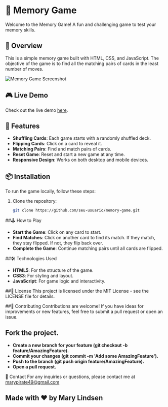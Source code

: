 # 🧠 Memory Game

Welcome to the Memory Game! A fun and challenging game to test your memory skills.

## 🌟 Overview

This is a simple memory game built with HTML, CSS, and JavaScript. The objective of the game is to find all the matching pairs of cards in the least number of moves.

![Memory Game Screenshot](https://example.com/screenshot.png)

## 🎮 Live Demo

Check out the live demo [here](https://seu-usuario.github.io/memory-game).

## 🚀 Features

- **Shuffling Cards**: Each game starts with a randomly shuffled deck.
- **Flipping Cards**: Click on a card to reveal it.
- **Matching Pairs**: Find and match pairs of cards.
- **Reset Game**: Reset and start a new game at any time.
- **Responsive Design**: Works on both desktop and mobile devices.

## 📦 Installation

To run the game locally, follow these steps:

1. Clone the repository:
   ```bash
   git clone https://github.com/seu-usuario/memory-game.git

##🕹️ How to Play
- **Start the Game**: Click on any card to start.
- **Find Matches**: Click on another card to find its match. If they match, they stay flipped. If not, they flip back over.
- **Complete the Game**: Continue matching pairs until all cards are flipped.

##🛠️ Technologies Used
- **HTML5**: For the structure of the game.
- **CSS3**: For styling and layout.
- **JavaScript**: For game logic and interactivity.

##📄 License
This project is licensed under the MIT License - see the LICENSE file for details.

##🤝 Contributing
Contributions are welcome! If you have ideas for improvements or new features, feel free to submit a pull request or open an issue.

## Fork the project.
- **Create a new branch for your feature (git checkout -b feature/AmazingFeature).**
- **Commit your changes (git commit -m 'Add some AmazingFeature').**
- **Push to the branch (git push origin feature/AmazingFeature).**
- **Open a pull request.**

📧 Contact
For any inquiries or questions, please contact me at marypirate49@gmail.com

## Made with ❤️ by Mary Lindsen
